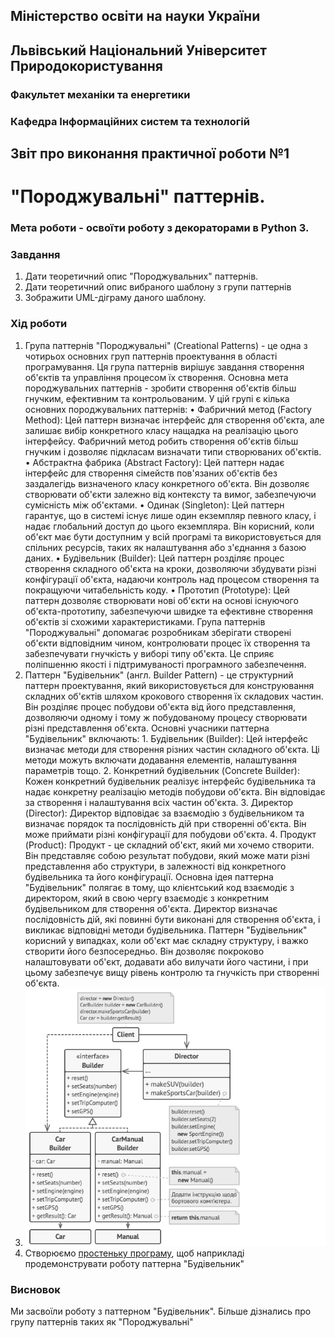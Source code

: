 ## Міністерство освіти на науки України
## Львівський Національний Університет Природокористування
### Факультет механіки та енергетики
### Кафедра Інформаційних систем та технологій

## Звіт про виконання практичної роботи №1
# "Породжувальні" паттернів.

### Мета роботи - освоїти роботу з декораторами в Python 3.

### Завдання
1. Дати теоретичний опис "Породжувальних" паттернів.
2. Дати теоретичний опис вибраного шаблону з групи паттернів
3. Зображити UML-діграму даного шаблону.


### Хід роботи
1. Група паттернів "Породжувальні" (Creational Patterns) - це одна з чотирьох основних груп паттернів проектування в області програмування. Ця група паттернів вирішує завдання створення об'єктів та управління процесом їх створення. Основна мета породжувальних паттернів - зробити створення об'єктів більш гнучким, ефективним та контрольованим. У цій групі є кілька основних породжувальних паттернів: •	Фабричний метод (Factory Method): Цей паттерн визначає інтерфейс для створення об'єкта, але залишає вибір конкретного класу нащадка на реалізацію цього інтерфейсу. Фабричний метод робить створення об'єктів більш гнучким і дозволяє підкласам визначати типи створюваних об'єктів. •	Абстрактна фабрика (Abstract Factory): Цей паттерн надає інтерфейс для створення сімейств пов'язаних об'єктів без заздалегідь визначеного класу конкретного об'єкта. Він дозволяє створювати об'єкти залежно від контексту та вимог, забезпечуючи сумісність між об'єктами. •	Одинак (Singleton): Цей паттерн гарантує, що в системі існує лише один екземпляр певного класу, і надає глобальний доступ до цього екземпляра. Він корисний, коли об'єкт має бути доступним у всій програмі та використовується для спільних ресурсів, таких як налаштування або з'єднання з базою даних. •	Будівельник (Builder): Цей паттерн розділяє процес створення складного об'єкта на кроки, дозволяючи збудувати різні конфігурації об'єкта, надаючи контроль над процесом створення та покращуючи читабельність коду. •	Прототип (Prototype): Цей паттерн дозволяє створювати нові об'єкти на основі існуючого об'єкта-прототипу, забезпечуючи швидке та ефективне створення об'єктів зі схожими характеристиками. Група паттернів "Породжувальні" допомагає розробникам зберігати створені об'єкти відповідним чином, контролювати процес їх створення та забезпечувати гнучкість у виборі типу об'єкта. Це сприяє поліпшенню якості і підтримуваності програмного забезпечення.
2. Паттерн "Будівельник" (англ. Builder Pattern) - це структурний паттерн проектування, який використовується для конструювання складних об'єктів шляхом крокового створення їх складових частин. Він розділяє процес побудови об'єкта від його представлення, дозволяючи одному і тому ж побудованому процесу створювати різні представлення об'єкта. Основні учасники паттерна "Будівельник" включають: 1.	Будівельник (Builder): Цей інтерфейс визначає методи для створення різних частин складного об'єкта. Ці методи можуть включати додавання елементів, налаштування параметрів тощо. 2.	Конкретний будівельник (Concrete Builder): Кожен конкретний будівельник реалізує інтерфейс будівельника та надає конкретну реалізацію методів побудови об'єкта. Він відповідає за створення і налаштування всіх частин об'єкта. 3.	Директор (Director): Директор відповідає за взаємодію з будівельником та визначає порядок та послідовність дій при створенні об'єкта. Він може приймати різні конфігурації для побудови об'єкта. 4.	Продукт (Product): Продукт - це складний об'єкт, який ми хочемо створити. Він представляє собою результат побудови, який може мати різні представлення або структури, в залежності від конкретного будівельника та його конфігурації. Основна ідея паттерна "Будівельник" полягає в тому, що клієнтський код взаємодіє з директором, який в свою чергу взаємодіє з конкретним будівельником для створення об'єкта. Директор визначає послідовність дій, які повинні бути виконані для створення об'єкта, і викликає відповідні методи будівельника. Паттерн "Будівельник" корисний у випадках, коли об'єкт має складну структуру, і важко створити його безпосередньо. Він дозволяє покроково налаштовувати об'єкт, додавати або вилучати його частини, і при цьому забезпечує вищу рівень контролю та гнучкість при створенні об'єкта.
3. ![UML-діаграма паттерна "Будівельник"](image.png)
4. Створюємо [простеньку програму](./main.py), щоб наприкладі продемонструвати роботу паттерна "Будівельник" 

### Висновок
Ми засвоїли роботу з паттерном "Будівельник". Більше дізнались про групу паттернів таких як "Породжувальні"